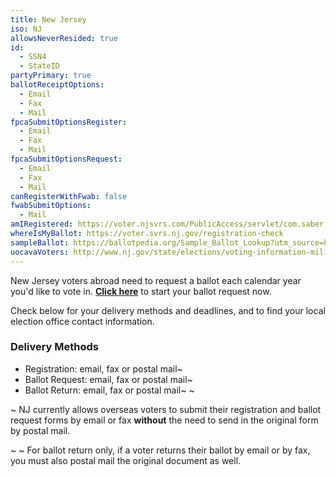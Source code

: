 ```yaml
---
title: New Jersey
iso: NJ
allowsNeverResided: true
id:
  - SSN4
  - StateID
partyPrimary: true
ballotReceiptOptions:
  - Email
  - Fax
  - Mail
fpcaSubmitOptionsRegister:
  - Email
  - Fax
  - Mail
fpcaSubmitOptionsRequest:
  - Email
  - Fax
  - Mail
canRegisterWithFwab: false
fwabSubmitOptions:
  - Mail
amIRegistered: https://voter.njsvrs.com/PublicAccess/servlet/com.saber.publicaccess.control.PublicAccessNavigationServlet?USERPROCESS=PublicSearch
whereIsMyBallot: https://voter.svrs.nj.gov/registration-check
sampleBallot: https://ballotpedia.org/Sample_Ballot_Lookup?utm_source=ballotpedia&utm_campaign=sample_ballot_frontpage
uocavaVoters: http://www.nj.gov/state/elections/voting-information-military-overseas.html
---
```

New Jersey voters abroad need to request a ballot each calendar year you'd like to vote in. [**Click here**](https://www.votefromabroad.org) to start your ballot request now.

Check below for your delivery methods and deadlines, and to find your local election office contact information.

### Delivery Methods

* Registration: email, fax or postal mail~
* Ballot Request: email, fax or postal mail~
* Ballot Return: email, fax or postal mail~ ~ 

~ NJ currently allows overseas voters to submit their registration and ballot request forms by email or fax **without** the need to send in the original form by postal mail. 

~ ~ For ballot return only, if a voter returns their ballot by email or by fax, you must also postal mail the original document as well.
